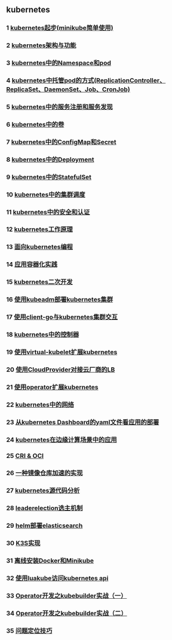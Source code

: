 ## kubernetes

### 1 [kubernetes起步(minikube简单使用)](https://github.com/luofengmacheng/cloud_native/blob/master/kubernetes/minikube.md)

### 2 [kubernetes架构与功能](https://github.com/luofengmacheng/cloud_native/blob/master/kubernetes/structure_function.md)

### 3 [kubernetes中的Namespace和pod](https://github.com/luofengmacheng/cloud_native/blob/master/kubernetes/pod.md)

### 4 [kubernetes中托管pod的方式(ReplicationController、ReplicaSet、DaemonSet、Job、CronJob)](https://github.com/luofengmacheng/cloud_native/blob/master/kubernetes/rc_rs_ds_job_cronjob.md)

### 5 [kubernetes中的服务注册和服务发现](https://github.com/luofengmacheng/cloud_native/blob/master/kubernetes/service.md)

### 6 [kubernetes中的卷](https://github.com/luofengmacheng/cloud_native/blob/master/kubernetes/volume.md)

### 7 [kubernetes中的ConfigMap和Secret](https://github.com/luofengmacheng/cloud_native/blob/master/kubernetes/config.md)

### 8 [kubernetes中的Deployment](https://github.com/luofengmacheng/cloud_native/blob/master/kubernetes/deployment.md)

### 9 [kubernetes中的StatefulSet](https://github.com/luofengmacheng/cloud_native/blob/master/kubernetes/statefulset.md)

### 10 [kubernetes中的集群调度](https://github.com/luofengmacheng/cloud_native/blob/master/kubernetes/schedule.md)

### 11 [kubernetes中的安全和认证](https://github.com/luofengmacheng/cloud_native/blob/master/kubernetes/security_and_authentication.md)

### 12 [kubernetes工作原理](https://github.com/luofengmacheng/cloud_native/blob/master/kubernetes/principle.md)

### 13 [面向kubernetes编程](https://github.com/luofengmacheng/cloud_native/blob/master/kubernetes/k8s_oriented_program.md)

### 14 [应用容器化实践](https://github.com/luofengmacheng/cloud_native/blob/master/kubernetes/app_containernization.md)

### 15 [kubernetes二次开发](https://github.com/luofengmacheng/cloud_native/blob/master/kubernetes/secondary_development.md)

### 16 [使用kubeadm部署kubernetes集群](https://github.com/luofengmacheng/cloud_native/blob/master/kubernetes/deploy_with_kubeadm.md)

### 17 [使用client-go与kubernetes集群交互](https://github.com/luofengmacheng/cloud_native/blob/master/kubernetes/interact_with_client.md)

### 18 [kubernetes中的控制器](https://github.com/luofengmacheng/cloud_native/blob/master/kubernetes/controller.md)

### 19 [使用virtual-kubelet扩展kubernetes](https://github.com/luofengmacheng/cloud_native/blob/master/kubernetes/virtual_kubelet.md)

### 20 [使用CloudProvider对接云厂商的LB](https://github.com/luofengmacheng/cloud_native/blob/master/kubernetes/cloudprovider.md)

### 21 [使用operator扩展kubernetes](https://github.com/luofengmacheng/cloud_native/blob/master/kubernetes/operator.md)

### 22 [kubernetes中的网络](https://github.com/luofengmacheng/cloud_native/blob/master/kubernetes/network.md)

### 23 [从kubernetes Dashboard的yaml文件看应用的部署](https://github.com/luofengmacheng/cloud_native/blob/master/kubernetes/dashboard_yaml.md)

### 24 [kubernetes在边缘计算场景中的应用](https://github.com/luofengmacheng/cloud_native/blob/master/kubernetes/edge.md)

### 25 [CRI & OCI](https://github.com/luofengmacheng/cloud_native/blob/master/kubernetes/cri_oci.md)

### 26 [一种镜像仓库加速的实现](https://github.com/luofengmacheng/cloud_native/blob/master/kubernetes/image_acceleration.md)

### 27 [kubernetes源代码分析](https://github.com/luofengmacheng/cloud_native/blob/master/kubernetes/source_analysis.md)

### 28 [leaderelection选主机制](https://github.com/luofengmacheng/cloud_native/blob/master/kubernetes/leader_election.md)

### 29 [helm部署elasticsearch](https://github.com/luofengmacheng/cloud_native/blob/master/kubernetes/deploy_es_by_helm.md)

### 30 [K3S实现](https://github.com/luofengmacheng/cloud_native/blob/master/kubernetes/k3s_implete.md)

### 31 [离线安装Docker和Minikube](https://github.com/luofengmacheng/cloud_native/blob/master/kubernetes/install_docker_minikube_offline.md)

### 32 [使用luakube访问kubernetes api](https://github.com/luofengmacheng/cloud_native/blob/master/kubernetes/call_k8s_api_by_luakube.md)

### 33 [Operator开发之kubebuilder实战（一）](https://github.com/luofengmacheng/cloud_native/blob/master/kubernetes/kubebuilder1.md)

### 34 [Operator开发之kubebuilder实战（二）](https://github.com/luofengmacheng/cloud_native/blob/master/kubernetes/kubebuilder2.md)

### 35 [问题定位技巧](https://github.com/luofengmacheng/cloud_native/blob/master/kubernetes/trouble_shooting.md)